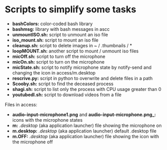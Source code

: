 # Scripts to simplify some tasks


* **bashColors:** color-coded bash library
* **bashmsg:** library with bash messages in ascc
* **unmountISO.sh:** script to unmount an iso file
* **iso_mount.sh:** script to mount an iso file
* **cleanup.sh:** script to delete images in ~ / .thumbnails / *
* **loopMOUNT.sh:** another script to mount / unmount iso files
* **micOff.sh:** script to turn off the microphone
* **micOn.sh:** script to turn on the microphone
* **micState.sh:** script to notify microphone state by notify-send and changing the icon in access/m.desktop
* **rescrive.py:** script in python to overwrite and delete files in a path
* **Scooby.sh:** script to find the deceased process
* **shagi.sh:** script to list only the process with CPU usage greater than 0
* **youtubedl.sh:** script to download videos from a file


Files in access:

* **audio-input-microphone1.png** and **audio-input-microphone.png_:** icons with the microphone states 
* **m:** _.desktop_ (aka application launcher) file showing the microphone on
* **m.desktop:** _.desktop_ (aka application launcher) default .desktop file
* **m.OFF:** _.desktop_ (aka application launcher) file showing the icon with the microphone off
